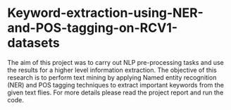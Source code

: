 # Keyword-extraction-using-NER-and-POS-tagging-on-RCV1-datasets

The aim of this project was to carry out NLP pre-processing tasks and use the results for a higher level information extraction. The objective of this research is to perform text mining by applying Named entity recognition (NER) and POS tagging techniques to extract important keywords from the given text flies. For more details please read the project report and run the code.
